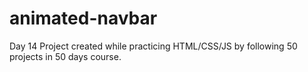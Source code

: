 # animated-navbar
Day 14 Project created while practicing HTML/CSS/JS by following 50 projects in 50 days course.

